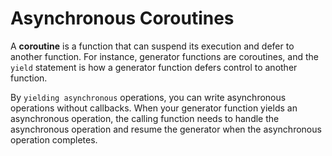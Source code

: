 # Asynchronous Coroutines

A **coroutine** is a function that can suspend its execution and defer to another function. For instance, generator functions are coroutines, and the `yield` statement is how a generator function defers control to another function.
 
By `yielding asynchronous` operations, you can write asynchronous operations without callbacks. When your generator function yields an asynchronous operation, the calling function needs to handle the asynchronous operation and resume the generator when the asynchronous operation completes.




